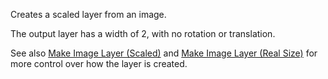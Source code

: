 Creates a scaled layer from an image.

The output layer has a width of 2, with no rotation or translation.

See also [Make Image Layer (Scaled)](vuo-node://vuo.layer.make.scaled) and [Make Image Layer (Real Size)](vuo-node://vuo.layer.make.realSize2) for more control over how the layer is created.

